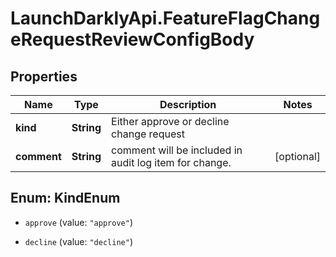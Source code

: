 # LaunchDarklyApi.FeatureFlagChangeRequestReviewConfigBody

## Properties
Name | Type | Description | Notes
------------ | ------------- | ------------- | -------------
**kind** | **String** | Either approve or decline change request | 
**comment** | **String** | comment will be included in audit log item for change. | [optional] 


<a name="KindEnum"></a>
## Enum: KindEnum


* `approve` (value: `"approve"`)

* `decline` (value: `"decline"`)




